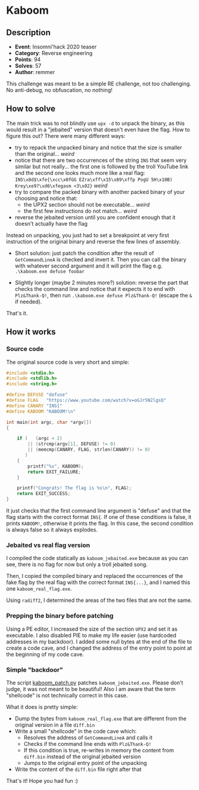 # Kaboom

## Description

- **Event**: Insomni'hack 2020 teaser
- **Category**: Reverse engineering
- **Points**: 94
- **Solves**: 57
- **Author**: remmer

This challenge was meant to be a simple RE challenge, not too challenging. No anti-debug, no obfuscation, no nothing!

## How to solve

The main trick was to not blindly use `upx -d` to unpack the binary, as this would result in a "jebaited" version that doesn't even have the flag. How to figure this out? There were many different ways:

- try to repack the unpacked binary and notice that the size is smaller than the original... *weird*
- notice that there are two occurrences of the string `INS` that seem very similar but not really... the first one is followed by the troll YouTube link and the second one looks much more like a real flag: `INS\x8d$\xfe{\xcc\x0fGG EZra\xff\x15\x89\xffp PogU 5H\x10B) Krey\xe9?\xd6\xfegasm <3\x02}` *weird*
- try to compare the packed binary with another packed binary of your choosing and notice that:
  - the UPX2 section should not be executable... *weird*
  - the first few instructions do not match... *weird*
- reverse the jebaited version until you are confident enough that it doesn't actually have the flag

Instead on unpacking, you just had to set a breakpoint at very first instruction of the original binary and reverse the few lines of assembly.

- Short solution: just patch the condition after the result of `GetCommandLineA` is checked and invert it. Then you can call the binary with whatever second argument and it will print the flag e.g. `.\kaboom.exe defuse foobar`

- Slightly longer (maybe 2 minutes more?) solution: reverse the part that checks the command line and notice that it expects it to end with `Plz&Thank-Q!`, then run `.\kaboom.exe defuse Plz&Thank-Q!` (escape the `&` if needed).

That's it.

## How it works

### Source code

The original source code is very short and simple:

```c
#include <stdio.h>
#include <stdlib.h>
#include <string.h>

#define DEFUSE "defuse"
#define FLAG   "https://www.youtube.com/watch?v=oGJr5N2lgsQ"
#define CANARY "INS{"
#define KABOOM "KABOOM!\n"

int main(int argc, char *argv[])
{

    if (   (argc < 2)
        || (strcmp(argv[1], DEFUSE) != 0)
        || (memcmp(CANARY, FLAG, strlen(CANARY)) != 0)
       )
    {
        printf("%s", KABOOM);
        return EXIT_FAILURE;
    }

    printf("Congrats! The flag is %s\n", FLAG);
    return EXIT_SUCCESS;
}
```

It just checks that the first command line argument is "defuse" and that the flag starts with the correct format `INS{`. If one of these conditions is false, it prints `KABOOM!`, otherwise it prints the flag. In this case, the second condition is always false so it always explodes.

### Jebaited vs real flag version

I compiled the code statically as `kaboom_jebaited.exe` because as you can see, there is no flag for now but only a troll jebaited song.

Then, I copied the compiled binary and replaced the occurrences of the fake flag by the real flag with the correct format `INS{...}`, and I named this one `kaboom_real_flag.exe`.

Using `radiff2`, I determined the areas of the two files that are not the same.

### Prepping the binary before patching

Using a PE editor, I increased the size of the section `UPX2` and set it as executable. I also disabled PIE to make my life easier (use hardcoded addresses in my backdoor). I added some null bytes at the end of the file to create a code cave, and I changed the address of the entry point to point at the beginning of my code cave.

### Simple "backdoor"

The script [kaboom_patch.py](./kaboom_patch.py) patches `kaboom_jebaited.exe`. Please don't judge, it was not meant to be beautiful! Also I am aware that the term "shellcode" is not technically correct in this case.

What it does is pretty simple:

- Dump the bytes from `kaboom_real_flag.exe` that are different from the original version in a file `diff.bin`
- Write a small "shellcode" in the code cave which:
  - Resolves the address of `GetCommandLineA` and calls it
  - Checks if the command line ends with `Plz&Thank-Q!`
  - If this condition is true, re-writes in memory the content from `diff.bin` instead of the original jebaited version
  - Jumps to the original entry point of the unpacking
- Write the content of the `diff.bin` file right after that

That's it! Hope you had fun :)
